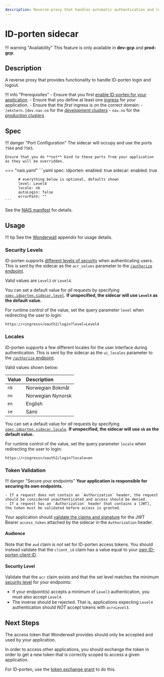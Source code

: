 ```yaml
---
description: Reverse-proxy that handles automatic authentication and login/logout flows for ID-porten.
---
```


# ID-porten sidecar

!!! warning "Availability"
    This feature is only available in **dev-gcp** and **prod-gcp**.

## Description

A reverse proxy that provides functionality to handle ID-porten login and logout.

!!! info "Prerequisites"
    - Ensure that you first [enable ID-porten for your application](README.md).
    - Ensure that you define at least one [ingress](../../../nais-application/application.md#ingresses) for your application.
    - Ensure that the _first_ ingress is on the correct domain:
        - `[ekstern.]dev.nav.no` for the [_development_ clusters](../../../clusters/gcp.md#dev-gcp-ingresses)
        - `nav.no` for the [_production_ clusters](../../../clusters/gcp.md#prod-gcp-ingresses)

## Spec

!!! danger "Port Configuration"
    The sidecar will occupy and use the ports `7564` and `7565`.

    Ensure that you do **not** bind to these ports from your application as they will be overridden.

=== "nais.yaml"
    ```yaml
    spec:
      idporten:
        enabled: true
        sidecar:
          enabled: true

          # everything below is optional, defaults shown
          level: Level4
          locale: nb
          autoLogin: false
          errorPath: ""
    ```

See the [NAIS manifest](../../../nais-application/application.md#idportensidecar) for details.

## Usage

!!! tip
    See the [Wonderwall](../../../appendix/wonderwall.md) appendix for usage details.

### Security Levels

ID-porten supports [different levels of security](https://eid.difi.no/en/security-and-cookies/different-levels-security)
when authenticating users. 
This is sent by the sidecar as the `acr_values` parameter to the [`/authorize` endpoint](https://docs.digdir.no/oidc_protocol_authorize.html).

Valid values are `Level3` or `Level4`.

You can set a default value for _all_ requests by specifying [`spec.idporten.sidecar.level`](../../../nais-application/application.md#idportensidecarlevel). 
**If unspecified, the sidecar will use `Level4` as the default value.**

For runtime control of the value, set the query parameter `level` when redirecting the user to login:

```
https://<ingress>/oauth2/login?level=Level4
```

### Locales

ID-porten supports a few different locales for the user interface during authentication. 
This is sent by the sidecar as the `ui_locales` parameter to the [`/authorize` endpoint](https://docs.digdir.no/oidc_protocol_authorize.html).

Valid values shown below:

| Value | Description       |
|:------|:------------------|
| `nb`  | Norwegian Bokmål  |
| `nn`  | Norwegian Nynorsk |
| `en`  | English           |
| `se`  | Sámi              |

You can set a default value for _all_ requests by specifying [`spec.idporten.sidecar.locale`](../../../nais-application/application.md#idportensidecarlocale).
**If unspecified, the sidecar will use `nb` as the default value.**

For runtime control of the value, set the query parameter `locale` when redirecting the user to login:

```
https://<ingress>/oauth2/login?locale=en
```

### Token Validation

!!! danger "Secure your endpoints"
    **Your application is responsible for securing its own endpoints.**

    - If a request does not contain an `Authorization` header, the request should be considered unauthenticated and access should be denied.
    - If a request has an `Authorization` header that contains a [JWT], the token must be validated before access is granted.

Your application should [validate the claims and signature](../concepts/tokens.md#token-validation)
for the JWT Bearer `access_token` attached by the sidecar in the `Authorization` header.

#### Audience

Note that the `aud` claim is _not_ set for ID-porten access tokens.
You should instead validate that the `client_id` claim has a value equal to your [own ID-porten client ID](README.md#idporten_client_id).

#### Security Level

Validate that the `acr` claim exists and that the set level matches the minimum [security level](#security-levels) for your endpoints:

* If your endpoint(s) accepts a minimum of `Level3` authentication, you must also accept `Level4`.
* The inverse should be rejected. That is, applications expecting `Level4` authentication should _NOT_ accept tokens with `acr=Level3`.

## Next Steps

The access token that Wonderwall provides should only be accepted and used by your application.

In order to access other applications, you should exchange the token in order to get a new token that is correctly scoped to access a given application.

For ID-porten, use the [token exchange grant](../concepts/protocols.md#token-exchange-grant) to do this.

[JWT]: ../concepts/tokens.md#jwt
